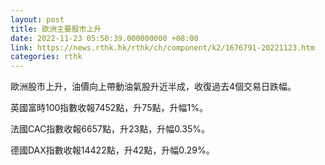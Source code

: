 ```yaml
---
layout: post
title: 歐洲主要股市上升
date: 2022-11-23 05:50:39.000000000 +08:00
link: https://news.rthk.hk/rthk/ch/component/k2/1676791-20221123.htm
categories: rthk
---
```


歐洲股市上升，油價向上帶動油氣股升近半成，收復過去4個交易日跌幅。

英國富時100指數收報7452點，升75點，升幅1%。

法國CAC指數收報6657點，升23點，升幅0.35%。

德國DAX指數收報14422點，升42點，升幅0.29%。
